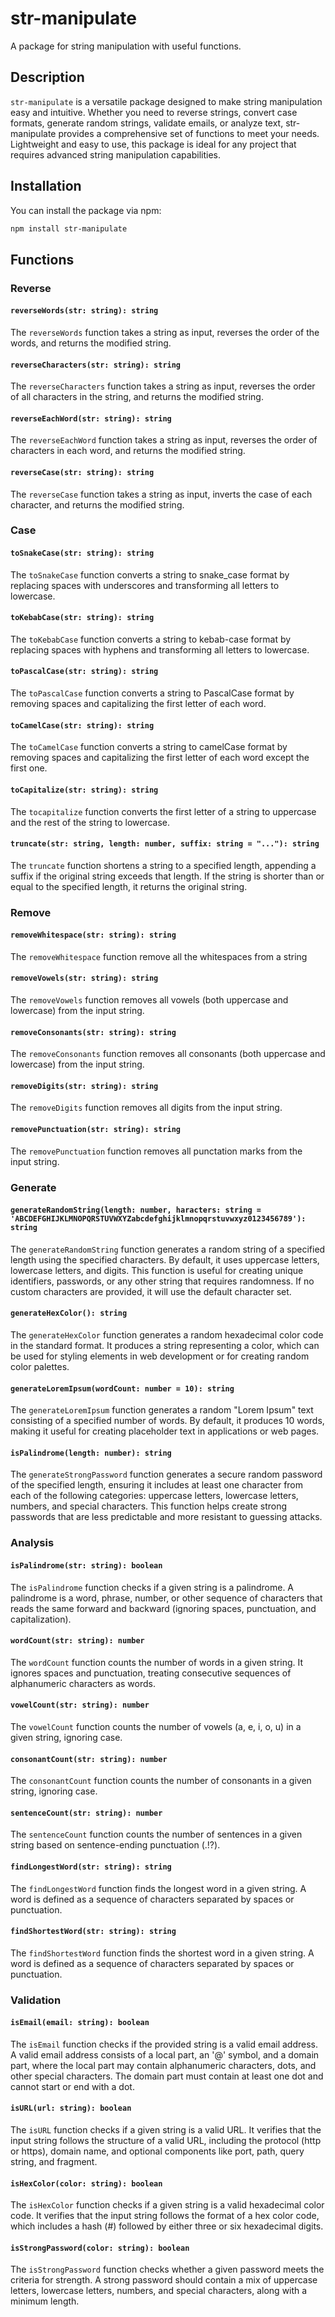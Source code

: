 # str-manipulate

A package for string manipulation with useful functions.

## Description

`str-manipulate` is a versatile package designed to make string manipulation easy and intuitive. Whether you need to reverse strings, convert case formats, generate random strings, validate emails, or analyze text, str-manipulate provides a comprehensive set of functions to meet your needs. Lightweight and easy to use, this package is ideal for any project that requires advanced string manipulation capabilities.

## Installation

You can install the package via npm:

```sh
npm install str-manipulate
```

## Functions

### Reverse

#### **`reverseWords(str: string): string`**

The `reverseWords` function takes a string as input, reverses the order of the words, and returns the modified string.

#### **`reverseCharacters(str: string): string`**

The `reverseCharacters` function takes a string as input, reverses the order of all characters in the string, and returns the modified string.

#### **`reverseEachWord(str: string): string`**

The `reverseEachWord` function takes a string as input, reverses the order of characters in each word, and returns the modified string.

#### **`reverseCase(str: string): string`**

The `reverseCase` function takes a string as input, inverts the case of each character, and returns the modified string.

### Case

#### **`toSnakeCase(str: string): string`**

The `toSnakeCase` function converts a string to snake_case format by replacing spaces with underscores and transforming all letters to lowercase.

#### **`toKebabCase(str: string): string`**

The `toKebabCase` function converts a string to kebab-case format by replacing spaces with hyphens and transforming all letters to lowercase.

#### **`toPascalCase(str: string): string`**

The `toPascalCase` function converts a string to PascalCase format by removing spaces and capitalizing the first letter of each word.


#### **`toCamelCase(str: string): string`**

The `toCamelCase` function converts a string to camelCase format by removing spaces and capitalizing the first letter of each word except the first one.

#### **`toCapitalize(str: string): string`**

The `tocapitalize` function converts the first letter of a string to uppercase and the rest of the string to lowercase.

#### **`truncate(str: string, length: number, suffix: string = "..."): string`**

The `truncate` function shortens a string to a specified length, appending a suffix if the original string exceeds that length. If the string is shorter than or equal to the specified length, it returns the original string.

### Remove

#### **`removeWhitespace(str: string): string`**

The `removeWhitespace` function remove all the whitespaces from a string

#### **`removeVowels(str: string): string`**

The `removeVowels` function removes all vowels (both uppercase and lowercase) from the input string.

#### **`removeConsonants(str: string): string`**

The `removeConsonants` function removes all consonants (both uppercase and lowercase) from the input string.

#### **`removeDigits(str: string): string`**

The `removeDigits` function removes all digits from the input string.

#### **`removePunctuation(str: string): string`**

The `removePunctuation` function removes all punctation marks from the input string.

### Generate

#### **`generateRandomString(length: number, haracters: string = 'ABCDEFGHIJKLMNOPQRSTUVWXYZabcdefghijklmnopqrstuvwxyz0123456789'): string`**

The `generateRandomString` function generates a random string of a specified length using the specified characters. By default, it uses uppercase letters, lowercase letters, and digits. This function is useful for creating unique identifiers, passwords, or any other string that requires randomness. If no custom characters are provided, it will use the default character set.

#### **`generateHexColor(): string`**

The `generateHexColor` function generates a random hexadecimal color code in the standard format. It produces a string representing a color, which can be used for styling elements in web development or for creating random color palettes.

#### **`generateLoremIpsum(wordCount: number = 10): string`**

The `generateLoremIpsum` function generates a random "Lorem Ipsum" text consisting of a specified number of words. By default, it produces 10 words, making it useful for creating placeholder text in applications or web pages.

#### **`isPalindrome(length: number): string`**

The `generateStrongPassword` function generates a secure random password of the specified length, ensuring it includes at least one character from each of the following categories: uppercase letters, lowercase letters, numbers, and special characters. This function helps create strong passwords that are less predictable and more resistant to guessing attacks.

### Analysis

#### **`isPalindrome(str: string): boolean`**

The `isPalindrome` function checks if a given string is a palindrome. A palindrome is a word, phrase, number, or other sequence of characters that reads the same forward and backward (ignoring spaces, punctuation, and capitalization).

#### **`wordCount(str: string): number`**

The `wordCount` function counts the number of words in a given string. It ignores spaces and punctuation, treating consecutive sequences of alphanumeric characters as words.

#### **`vowelCount(str: string): number`**

The `vowelCount` function counts the number of vowels (a, e, i, o, u) in a given string, ignoring case.

#### **`consonantCount(str: string): number`**

The `consonantCount` function counts the number of consonants in a given string, ignoring case.

#### **`sentenceCount(str: string): number`**

The `sentenceCount` function counts the number of sentences in a given string based on sentence-ending punctuation (.!?).

#### **`findLongestWord(str: string): string`**

The `findLongestWord` function finds the longest word in a given string. A word is defined as a sequence of characters separated by spaces or punctuation.

#### **`findShortestWord(str: string): string`**

The `findShortestWord` function finds the shortest word in a given string. A word is defined as a sequence of characters separated by spaces or punctuation.

### Validation

#### **`isEmail(email: string): boolean`**

The `isEmail` function checks if the provided string is a valid email address. A valid email address consists of a local part, an '@' symbol, and a domain part, where the local part may contain alphanumeric characters, dots, and other special characters. The domain part must contain at least one dot and cannot start or end with a dot.

#### **`isURL(url: string): boolean`**

The `isURL` function checks if a given string is a valid URL. It verifies that the input string follows the structure of a valid URL, including the protocol (http or https), domain name, and optional components like port, path, query string, and fragment.

#### **`isHexColor(color: string): boolean`**

The `isHexColor` function checks if a given string is a valid hexadecimal color code. It verifies that the input string follows the format of a hex color code, which includes a hash (#) followed by either three or six hexadecimal digits.

#### **`isStrongPassword(color: string): boolean`**

The `isStrongPassword` function checks whether a given password meets the criteria for strength. A strong password should contain a mix of uppercase letters, lowercase letters, numbers, and special characters, along with a minimum length.